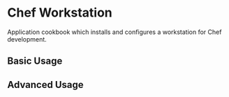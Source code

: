 # Chef Workstation
Application cookbook which installs and configures a workstation for
Chef development.

## Basic Usage

## Advanced Usage
